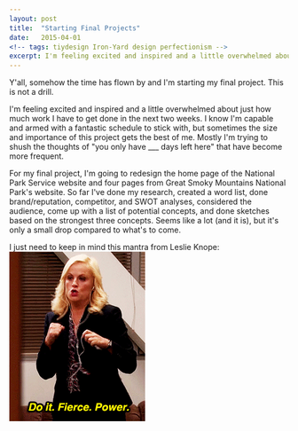 ```yaml
---
layout: post
title:  "Starting Final Projects"
date:   2015-04-01
<!-- tags: tiydesign Iron-Yard design perfectionism -->
excerpt: I'm feeling excited and inspired and a little overwhelmed about just how much work I have to get done in the next two weeks.
---
```


Y'all, somehow the time has flown by and I'm starting my final project. This is not a drill.

I'm feeling excited and inspired and a little overwhelmed about just how much work I have to get done in the next two weeks. I know I'm capable and armed with a fantastic schedule to stick with, but sometimes the size and importance of this project gets the best of me. Mostly I'm trying to shush the thoughts of "you only have ___ days left here" that have become more frequent.

For my final project, I'm going to redesign the home page of the National Park Service website and four pages from Great Smoky Mountains National Park's website. So far I've done my research, created a word list, done brand/reputation, competitor, and SWOT analyses, considered the audience, come up with a list of potential concepts, and done sketches based on the strongest three concepts. Seems like a lot (and it is), but it's only a small drop compared to what's to come. 

I just need to keep in mind this mantra from Leslie Knope:
<img src="/img/blog/doit.gif" alt="Inspirational Leslie Knope gif" class="blog-gif">